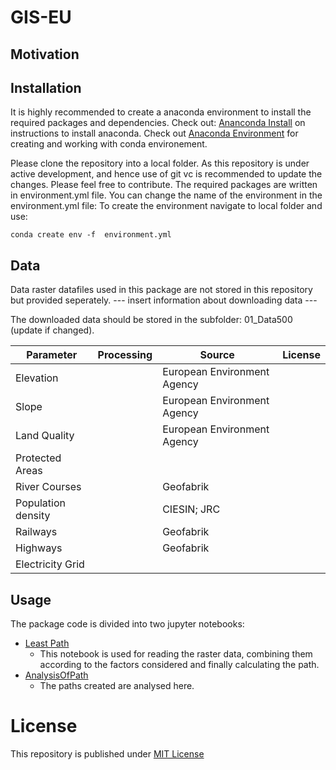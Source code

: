 # GIS-EU

## Motivation

## Installation
It is highly recommended to create a anaconda environment to install the required packages and dependencies. Check out: [Ananconda Install](https://www.anaconda.com/download/) on instructions to install anaconda.
Check out [Anaconda Environment](https://conda.io/docs/user-guide/tasks/manage-environments.html) for creating and working with conda environement. 

Please clone the repository into a local folder. As this repository is under active development, and hence use of git vc is recommended to update the changes. Please feel free to contribute. The required packages are written in environment.yml file. You can change the name of the environment in the environment.yml file: To create the environment navigate to local folder and use:

```
conda create env -f  environment.yml
```

## Data
Data raster datafiles used in this package are not stored in this repository but provided seperately. --- insert information about downloading data ---

The downloaded data should be stored in the subfolder: 01_Data500 (update if changed).

| Parameter     | Processing    | Source    | License |
|-----------    |------------   |--------   |---------|
| Elevation     |               | European Environment Agency |         |
| Slope         |               | European Environment Agency |         |
| Land Quality  |               | European Environment Agency |
| Protected Areas|              |           |         |
| River Courses|                |Geofabrik|        |
| Population density|           |CIESIN; JRC           |         |
| Railways |               | Geofabrik          |         |
| Highways |               | Geofabrik          |         |
| Electricity Grid |               |           |         |

## Usage

The package code is divided into two jupyter notebooks:
- [Least Path](https://github.com/samarthiith/GIS-EU/blob/master/leastPath.ipynb)
    - This notebook is used for reading the raster data, combining them according to the factors considered and finally calculating the path. 
- [AnalysisOfPath](https://github.com/samarthiith/GIS-EU/blob/master/AnalysisOfPath.ipynb)
    - The paths created are analysed here. 

# License
This repository is published under [MIT License](https://github.com/samarthiith/GIS-EU/blob/master/LICENSE)
